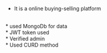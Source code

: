 * It is a online buying-selling platform
<br>
* used MongoDb for data
<br>
* JWT token used
<br>
* Verified admin
<br>
* Used CURD method